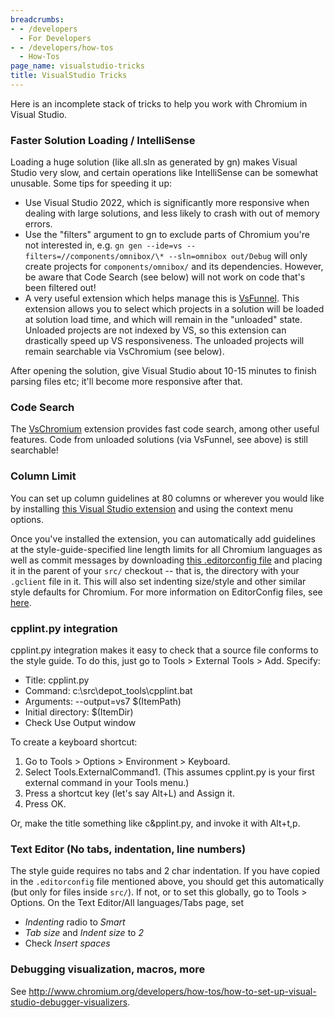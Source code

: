 ```yaml
---
breadcrumbs:
- - /developers
  - For Developers
- - /developers/how-tos
  - How-Tos
page_name: visualstudio-tricks
title: VisualStudio Tricks
---
```


Here is an incomplete stack of tricks to help you work with Chromium in Visual
Studio.

### Faster Solution Loading / IntelliSense

Loading a huge solution (like all.sln as generated by gn) makes Visual
Studio very slow, and certain operations like IntelliSense can be somewhat
unusable. Some tips for speeding it up:

*   Use Visual Studio 2022, which is significantly more responsive when dealing
    with large solutions, and less likely to crash with out of memory errors.
*   Use the "filters" argument to gn to exclude parts of Chromium
    you're not interested in, e.g. `gn gen --ide=vs
    --filters=//components/omnibox/\* --sln=omnibox out/Debug` will only
    create projects for `components/omnibox/` and its dependencies.
    However, be aware that Code Search (see below) will not work on code
    that's been filtered out!
*   A very useful extension which helps manage this is
    [VsFunnel](https://marketplace.visualstudio.com/items?itemName=DimitriDering.Funnel).
    This extension allows you to select which projects in a solution
    will be loaded at solution load time, and which will remain in the
    "unloaded" state. Unloaded projects are not indexed by VS, so this
    extension can drastically speed up VS responsiveness. The unloaded
    projects will remain searchable via VsChromium (see below).

After opening the solution, give Visual Studio about 10-15 minutes to finish
parsing files etc; it'll become more responsive after that.

### Code Search

The [VsChromium](http://chromium.github.io/vs-chromium/) extension provides
fast code search, among other useful features. Code from unloaded solutions (via
VsFunnel, see above) is still searchable!

### Column Limit

You can set up column guidelines at 80 columns or wherever you would like by
installing [this Visual Studio
extension](https://visualstudiogallery.msdn.microsoft.com/da227a0b-0e31-4a11-8f6b-3a149cf2e459)
and using the context menu options.

Once you've installed the extension, you can automatically add guidelines at the
style-guide-specified line length limits for all Chromium languages as well as
commit messages by downloading [this .editorconfig
file](https://chromium-review.googlesource.com/c/chromium/src/+/4868635/3/.editorconfig)
and placing it in the parent of your `src/` checkout -- that is, the directory
with your `.gclient` file in it. This will also set indenting size/style and
other similar style defaults for Chromium. For more information on EditorConfig
files, see
[here](https://learn.microsoft.com/en-us/visualstudio/ide/create-portable-custom-editor-options?view=vs-2022).

### cpplint.py integration

cpplint.py integration makes it easy to check that a source file conforms to the
style guide. To do this, just go to Tools &gt; External Tools &gt; Add. Specify:

*   Title: cpplint.py
*   Command: c:\\src\\depot_tools\\cpplint.bat
*   Arguments: --output=vs7 $(ItemPath)
*   Initial directory: $(ItemDir)
*   Check Use Output window

To create a keyboard shortcut:

1.  Go to Tools &gt; Options &gt; Environment &gt; Keyboard.
2.  Select Tools.ExternalCommand1. (This assumes cpplint.py is your
    first external command in your Tools menu.)
3.  Press a shortcut key (let's say Alt+L) and Assign it.
4.  Press OK.

Or, make the title something like c&pplint.py, and invoke it with Alt+t,p.

### Text Editor (No tabs, indentation, line numbers)

The style guide requires no tabs and 2 char indentation. If you have copied in
the `.editorconfig` file mentioned above, you should get this automatically
(but only for files inside `src/`). If not, or to set this globally, go to
Tools &gt; Options. On the Text Editor/All languages/Tabs page, set

*   _Indenting_ radio to _Smart_
*   _Tab size_ and _Indent size_ to _2_
*   Check _Insert spaces_

### Debugging visualization, macros, more

See
<http://www.chromium.org/developers/how-tos/how-to-set-up-visual-studio-debugger-visualizers>.
